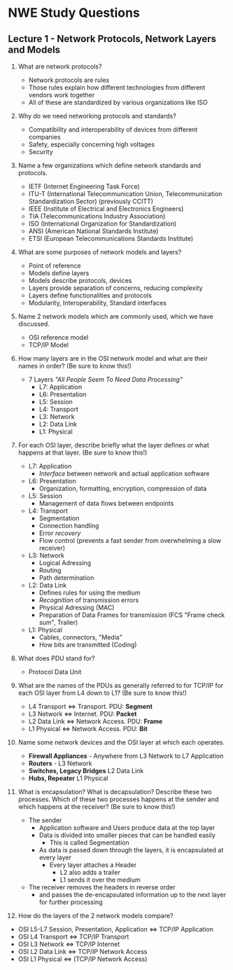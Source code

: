 # NWE Study Questions

## Lecture 1 - Network Protocols, Network Layers and Models

1. What are network protocols?
    - Network protocols are rules
    - Those rules explain how different technologies from different vendors work together
    - All of these are standardized by various organizations like ISO

2. Why do we need networking protocols and standards?
    - Compatibility and interoperability of devices from different companies
    - Safety, especially concerning high voltages
    - Security

3. Name a few organizations which define network standards and protocols.
    - IETF (Internet Engineering Task Force)
    - ITU-T (International Telecommunication Union, Telecommunication Standardization Sector) (previously CCITT)
    - IEEE (Institute of Electrical and Electronics Engineers)
    - TIA (Telecommunications Industry Association)
    - ISO (International Organization for Standardization)
    - ANSI (American National Standards Institute)
    - ETSI (European Telecommunications Standards Institute)

4. What are some purposes of network models and layers?
    - Point of reference
    - Models define layers
    - Models describe protocols, devices
    - Layers provide separation of concerns, reducing complexity
    - Layers define functionalities and protocols
    - Modularity, Interoperability, Standard interfaces

5. Name 2 network models which are commonly used, which we have discussed.
    - OSI reference model
    - TCP/IP Model

6. How many layers are in the OSI network model and what are their names in order? (Be sure
to know this!)
    - 7 Layers _"All People Seem To Need Data Processing"_
      - L7: Application
      - L6: Presentation
      - L5: Session
      - L4: Transport
      - L3: Network
      - L2: Data Link
      - L1: Physical

7. For each OSI layer, describe briefly what the layer defines or what happens at that layer. (Be
sure to know this!)
    - L7: Application
      - _Interface_ between network and actual application software
    - L6: Presentation
      - Organization, formatting, encryption, compression of data
    - L5: Session
      - Management of data flows between endpoints
    - L4: Transport
      - Segmentation
      - Connection handling
      - Error _recovery_
      - Flow control (prevents a fast sender from overwhelming a slow receiver)
    - L3: Network
      - Logical Adressing
      - Routing
      - Path determination
    - L2: Data Link
      - Defines rules for using the medium
      - _Recognition_ of transmission errors
      - Physical Adressing (MAC)
      - Preparation of Data Frames for transmission (FCS "Frame check sum", Trailer)
    - L1: Physical
      - Cables, connectors, "Media"
      - How bits are transmitted (Coding)


8. What does PDU stand for?
    - Protocol Data Unit

9. What are the names of the PDUs as generally referred to for TCP/IP for each OSI layer from
L4 down to L1? (Be sure to know this!)
    - L4 Transport <=> Transport. PDU: **Segment**
    - L3 Network <=> Internet. PDU: **Packet**
    - L2 Data Link <=> Network Access. PDU: **Frame**
    - L1 Physical <=> Network Access. PDU: **Bit**

10. Name some network devices and the OSI layer at which each operates.
    - **Firewall Appliances** - Anywhere from L3 Network to L7 Application
    - **Routers** - L3 Network
    - **Switches, Legacy Bridges** L2 Data Link
    - **Hubs, Repeater** L1 Physical

11. What is encapsulation? What is decapsulation? Describe these two processes. Which of
these two processes happens at the sender and which happens at the receiver? (Be sure to
know this!)
    - The sender
      - Application software and Users produce data at the top layer
      - Data is divided into smaller pieces that can be handled easily
        - This is called Segmentation
      - As data is passed down through the layers, it is encapsulated at every layer
        - Every layer attaches a Header
          - L2 also adds a trailer
          - L1 sends it over the medium
    - The receiver removes the headers in reverse order
      - and passes the de-encapsulated information up to the next layer for further processing

12. How do the layers of the 2 network models compare?
  - OSI L5-L7 Session, Presentation, Application <=> TCP/IP Application
  - OSI L4 Transport <=> TCP/IP Transport
  - OSI L3 Network <=> TCP/IP Internet
  - OSI L2 Data Link <=> TCP/IP Network Access
  - OSI L1 Physical <=> (TCP/IP Network Access)
